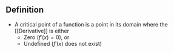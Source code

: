 ## Definition

- A critical point of a function  is a point in its domain where the [[Derivative]] is either
	- Zero ($f'(x)=0$), or
	- Undefined ($f'(x)$ does not exist)

